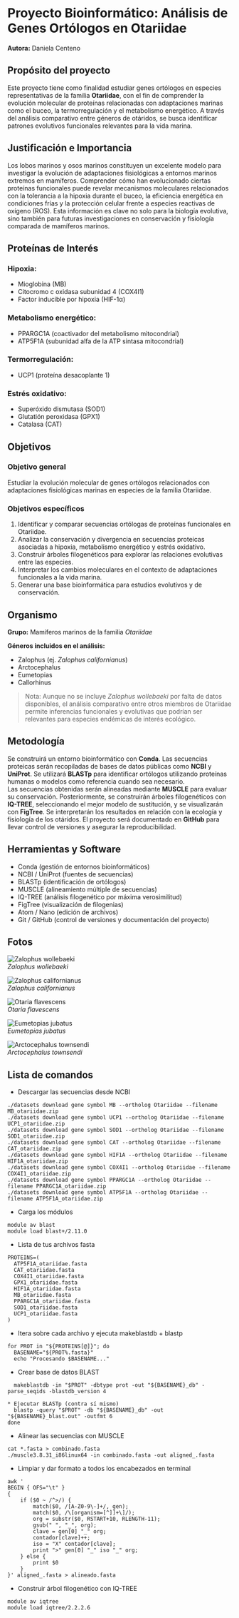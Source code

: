 # Proyecto Bioinformático: Análisis de Genes Ortólogos en Otariidae  
**Autora:** Daniela Centeno

## Propósito del proyecto  
Este proyecto tiene como finalidad estudiar genes ortólogos en especies representativas de la familia **Otariidae**, con el fin de comprender la evolución molecular de proteínas relacionadas con adaptaciones marinas como el buceo, la termorregulación y el metabolismo energético. A través del análisis comparativo entre géneros de otáridos, se busca identificar patrones evolutivos funcionales relevantes para la vida marina.

## Justificación e Importancia  
Los lobos marinos y osos marinos constituyen un excelente modelo para investigar la evolución de adaptaciones fisiológicas a entornos marinos extremos en mamíferos. Comprender cómo han evolucionado ciertas proteínas funcionales puede revelar mecanismos moleculares relacionados con la tolerancia a la hipoxia durante el buceo, la eficiencia energética en condiciones frías y la protección celular frente a especies reactivas de oxígeno (ROS). Esta información es clave no solo para la biología evolutiva, sino también para futuras investigaciones en conservación y fisiología comparada de mamíferos marinos.

## Proteínas de Interés  

### Hipoxia:  
- Mioglobina (MB)  
- Citocromo c oxidasa subunidad 4 (COX4I1)  
- Factor inducible por hipoxia (HIF-1α)  

### Metabolismo energético:  
- PPARGC1A (coactivador del metabolismo mitocondrial)  
- ATP5F1A (subunidad alfa de la ATP sintasa mitocondrial)  

### Termorregulación:  
- UCP1 (proteína desacoplante 1)  

### Estrés oxidativo:  
- Superóxido dismutasa (SOD1)  
- Glutatión peroxidasa (GPX1)  
- Catalasa (CAT)

## Objetivos

### Objetivo general  
Estudiar la evolución molecular de genes ortólogos relacionados con adaptaciones fisiológicas marinas en especies de la familia Otariidae.

### Objetivos específicos  
1. Identificar y comparar secuencias ortólogas de proteínas funcionales en Otariidae.  
2. Analizar la conservación y divergencia en secuencias proteicas asociadas a hipoxia, metabolismo energético y estrés oxidativo.  
3. Construir árboles filogenéticos para explorar las relaciones evolutivas entre las especies.  
4. Interpretar los cambios moleculares en el contexto de adaptaciones funcionales a la vida marina.  
5. Generar una base bioinformática para estudios evolutivos y de conservación.

## Organismo  

**Grupo:** Mamíferos marinos de la familia *Otariidae*

**Géneros incluidos en el análisis:**  
- Zalophus (ej. *Zalophus californianus*)  
- Arctocephalus  
- Eumetopias  
- Callorhinus  

> Nota: Aunque no se incluye *Zalophus wollebaeki* por falta de datos disponibles, el análisis comparativo entre otros miembros de Otariidae permite inferencias funcionales y evolutivas que podrían ser relevantes para especies endémicas de interés ecológico.

## Metodología  
Se construirá un entorno bioinformático con **Conda**. Las secuencias proteicas serán recopiladas de bases de datos públicas como **NCBI** y **UniProt**. Se utilizará **BLASTp** para identificar ortólogos utilizando proteínas humanas o modelos como referencia cuando sea necesario.  
Las secuencias obtenidas serán alineadas mediante **MUSCLE** para evaluar su conservación. Posteriormente, se construirán árboles filogenéticos con **IQ-TREE**, seleccionando el mejor modelo de sustitución, y se visualizarán con **FigTree**. Se interpretarán los resultados en relación con la ecología y fisiología de los otáridos. El proyecto será documentado en **GitHub** para llevar control de versiones y asegurar la reproducibilidad.

## Herramientas y Software  
- Conda (gestión de entornos bioinformáticos)  
- NCBI / UniProt (fuentes de secuencias)  
- BLASTp (identificación de ortólogos)  
- MUSCLE (alineamiento múltiple de secuencias)  
- IQ-TREE (análisis filogenético por máxima verosimilitud)  
- FigTree (visualización de filogenias)  
- Atom / Nano (edición de archivos)  
- Git / GitHub (control de versiones y documentación del proyecto)



## Fotos

![Zalophus wollebaeki](https://datazone.darwinfoundation.org/images/checklist/cp_1194.jpg)  
*Zalophus wollebaeki*

![Zalophus californianus](https://www.racerocks.ca/wp-content/uploads/2015/06/rm2010calsl.jpg)  
*Zalophus californianus*

![Otaria flavescens](https://ecoregistros.org/site/images/dataimages/2019/09/01/348207/Leao-marinho--Otaria-flavescens--macho-.jpg)  
*Otaria flavescens*

![Eumetopias jubatus](https://sealion-world.com/wp-content/uploads/Steller-Sea-Lion_624.jpg)  
*Eumetopias jubatus*

![Arctocephalus townsendi](https://zooinstitutes.com/img/animals/24/24234.jpg)  
*Arctocephalus townsendi*


## Lista de comandos

* Descargar las secuencias desde NCBI

```
./datasets download gene symbol MB --ortholog Otariidae --filename MB_otariidae.zip
./datasets download gene symbol UCP1 --ortholog Otariidae --filename UCP1_otariidae.zip
./datasets download gene symbol SOD1 --ortholog Otariidae --filename SOD1_otariidae.zip
./datasets download gene symbol CAT --ortholog Otariidae --filename CAT_otariidae.zip
./datasets download gene symbol HIF1A --ortholog Otariidae --filename HIF1A_otariidae.zip
./datasets download gene symbol COX4I1 --ortholog Otariidae --filename COX4I1_otariidae.zip
./datasets download gene symbol PPARGC1A --ortholog Otariidae --filename PPARGC1A_otariidae.zip
./datasets download gene symbol ATP5F1A --ortholog Otariidae --filename ATP5F1A_otariidae.zip

```
* Carga los módulos

```
module av blast
module load blast+/2.11.0
```
* Lista de tus archivos fasta

```
PROTEINS=(
  ATP5F1A_otariidae.fasta
  CAT_otariidae.fasta
  COX4I1_otariidae.fasta
  GPX1_otariidae.fasta
  HIF1A_otariidae.fasta
  MB_otariidae.fasta
  PPARGC1A_otariidae.fasta
  SOD1_otariidae.fasta
  UCP1_otariidae.fasta
)
```
* Itera sobre cada archivo y ejecuta makeblastdb + blastp
```
for PROT in "${PROTEINS[@]}"; do
  BASENAME="${PROT%.fasta}"
  echo "Procesando $BASENAME..."
```
* Crear base de datos BLAST
```
  makeblastdb -in "$PROT" -dbtype prot -out "${BASENAME}_db" -parse_seqids -blastdb_version 4

* Ejecutar BLASTp (contra sí mismo)
  blastp -query "$PROT" -db "${BASENAME}_db" -out "${BASENAME}_blast.out" -outfmt 6
done

```
* Alinear las secuencias con MUSCLE
```
cat *.fasta > combinado.fasta
./muscle3.8.31_i86linux64 -in combinado.fasta -out aligned_.fasta
```
* Limpiar y dar formato a todos los encabezados en terminal
```
awk '
BEGIN { OFS="\t" }
{
    if ($0 ~ /^>/) {
        match($0, /[A-Z0-9\-]+/, gen);
        match($0, /\[organism=[^]]+\]/);
        org = substr($0, RSTART+10, RLENGTH-11);
        gsub(" ", "_", org);
        clave = gen[0] "_" org;
        contador[clave]++;
        iso = "X" contador[clave];
        print ">" gen[0] "_" iso "_" org;
    } else {
        print $0
    }
}' aligned_.fasta > alineado.fasta

```
* Construir árbol filogenético con IQ-TREE
```
module av iqtree
module load iqtree/2.2.2.6
```
